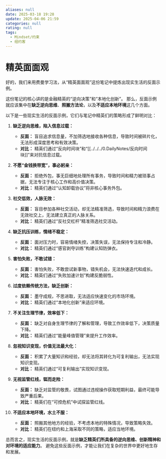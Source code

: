 ```yaml
---
aliases: null
date: 2025-03-18 19:28
update: 2025-04-06 21:59
categories: null
rating: null
tags:
  - Mindset/约束
  - 纽约客
---
```


# 精英面面观
好的，我们来用费曼学习法，从“精英面面观”这份笔记中提炼出现实生活的反面示例。

这份笔记的核心讲的是金融精英的“逆向决策”和“本地化创新”。 那么，反面示例就应该集中在**缺乏逆向思维**、**照搬方法论**，以及**不适应本地环境**这几个方面。

以下是一些现实生活的反面示例，它们与笔记中精英们的策略形成了鲜明对比：

1. **缺乏逆向思维，陷入信息过载：**

   - **反面：** 盲目追求信息量，不加筛选地接收各种信息，导致时间被碎片化，无法形成深度思考和有效决策。
   - **对比：** 精英们通过“反向时间块”和“[[../../../0.DailyNotes/反向时间块]]”来对抗信息过载。
2. **不愿“金钱换带宽”，事必躬亲：**

   - **反面：** 拒绝外包，事无巨细地处理所有事务，导致时间和精力被琐事占据，无法专注于核心工作和高价值决策。
   - **对比：** 精英们通过“认知卸载协议”将非核心事务外包。
3. **社交低效，人脉无效：**

   - **反面：** 盲目参加各种社交活动，却无法精准筛选，导致时间和精力浪费在无效社交上，无法建立真正的人脉关系。
   - **对比：** 精英们通过“反社交杠杆”精准筛选社交活动。
4. **缺乏抗压训练，情绪不稳定：**

   - **反面：** 面对压力时，容易情绪失控，决策失误，无法保持专注和冷静。
   - **对比：** 精英们通过“感官剥夺训练”构建认知防弹衣。
5. **害怕失败，不敢试错：**

   - **反面：** 害怕失败，不敢尝试新事物，错失机会，无法快速迭代和成长。
   - **对比：** 精英们通过“失败加速计划”构建反脆弱性。
6. **过度依赖传统方法，缺乏创新：**

   - **反面：** 墨守成规，不思进取，无法适应快速变化的市场环境。
   - **对比：** 精英们通过“本地化创新”来适应环境。
7. **不关注生理节律，效率低下：**

   - **反面：** 缺乏对自身生理节律的了解和管理，导致工作效率低下，决策质量下降。
   - **对比：** 精英们通过“能量峰值管理”来提升工作效率。
8. **忽视知识变现，价值无法最大化：**

   - **反面：** 积累了大量知识和经验，却无法将其转化为可复利输出，无法实现知识变现。
   - **对比：** 精英们通过“可复利输出”实现知识变现。
9. **无视监管红线，铤而走险：**

   - **反面：** 缺乏对监管的敬畏，试图通过违规操作获取短期利益，最终可能导致严重后果。
   - **对比：** 精英们在“可控危机”中试探监管红线。
10. **不适应本地环境，水土不服：**

    - **反面：** 照搬其他地方的经验，不考虑本地的特殊情况，导致策略失效。
    - **对比：** 精英们在纽约和上海采取不同的策略，适应当地环境。

总而言之，现实生活的反面示例，就是**缺乏精英们所具备的逆向思维、创新精神和对环境的适应能力**。 避免这些反面示例，才能让我们在复杂的世界中更好地生存和发展。

